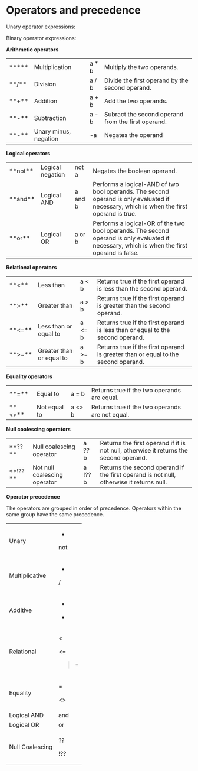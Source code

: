 # Operators and precedence

Unary operator expressions:

<operator> <operand>

Binary operator expressions:

<operand1> <operator> <operand2>

**Arithmetic operators**

<table>

<tbody>

<tr>

<td>*****</td>

<td>Multiplication</td>

<td>a * b</td>

<td>Multiply the two operands.</td>

</tr>

<tr>

<td>**/**</td>

<td>Division</td>

<td>a / b</td>

<td>Divide the first operand by the second operand.</td>

</tr>

<tr>

<td>**+**</td>

<td>Addition</td>

<td>a + b</td>

<td>Add the two operands.</td>

</tr>

<tr>

<td>**-**</td>

<td>Subtraction</td>

<td>a - b</td>

<td>Subract the second operand from the first operand.</td>

</tr>

<tr>

<td>**-**</td>

<td>Unary minus, negation</td>

<td>-a</td>

<td>Negates the operand</td>

</tr>

</tbody>

</table>

**Logical operators**

<table>

<tbody>

<tr>

<td>**not**</td>

<td>Logical negation</td>

<td>not a</td>

<td>Negates the boolean operand.</td>

</tr>

<tr>

<td>**and**</td>

<td>Logical AND</td>

<td>a and b</td>

<td>Performs a logical-AND of two bool operands. The second operand is only evaluated if necessary, which is when the first operand is true.</td>

</tr>

<tr>

<td>**or**</td>

<td>Logical OR</td>

<td>a or b</td>

<td>Performs a logical-OR of the two bool operands. The second operand is only evaluated if necessary, which is when the first operand is false.</td>

</tr>

</tbody>

</table>

**Relational operators**

<table>

<tbody>

<tr>

<td>**<**</td>

<td>Less than</td>

<td>a < b</td>

<td>Returns true if the first operand is less than the second operand.</td>

</tr>

<tr>

<td>**>**</td>

<td>Greater than</td>

<td>a > b</td>

<td>Returns true if the first operand is greater than the second operand.</td>

</tr>

<tr>

<td>**<=**</td>

<td>Less than or equal to</td>

<td>a <= b</td>

<td>Returns true if the first operand is less than or equal to the second operand.</td>

</tr>

<tr>

<td>**>=**</td>

<td>Greater than or equal to</td>

<td>a >= b</td>

<td>Returns true if the first operand is greater than or equal to the second operand.</td>

</tr>

</tbody>

</table>

**Equality operators**

<table>

<tbody>

<tr>

<td>**=**</td>

<td>Equal to</td>

<td>a = b</td>

<td>Returns true if the two operands are equal.</td>

</tr>

<tr>

<td>**<>**</td>

<td>Not equal to</td>

<td>a <> b</td>

<td>Returns true if the two operands are not equal.</td>

</tr>

</tbody>

</table>

**Null coalescing operators**

<table>

<tbody>

<tr>

<td>**??**</td>

<td>Null coalescing operator</td>

<td>a ?? b</td>

<td>Returns the first operand if it is not null, otherwise it returns the second operand.</td>

</tr>

<tr>

<td>**!??**</td>

<td>Not null coalescing operator</td>

<td>a !?? b</td>

<td>Returns the second operand if the first operand is not null, otherwise it returns null.</td>

</tr>

</tbody>

</table>

**Operator precedence**

The operators are grouped in order of precedence. Operators within the same group have the same precedence.

 <table style="WIDTH: 100%">

<tbody>

<tr>

<td>Unary</td>

<td>

-

not

</td>

</tr>

<tr>

<td>Multiplicative</td>

<td>

*

/

</td>

</tr>

<tr>

<td>Additive</td>

<td>

+

-

</td>

</tr>

<tr>

<td>Relational</td>

<td>

<

>

<=

>=

</td>

</tr>

<tr>

<td>Equality</td>

<td>

=

<>

</td>

</tr>

<tr>

<td>Logical AND</td>

<td>and</td>

</tr>

<tr>

<td>Logical OR</td>

<td>or</td>

</tr>

<tr>

<td>Null Coalescing</td>

<td>

??

!??

</td>

</tr>

</tbody>

</table>